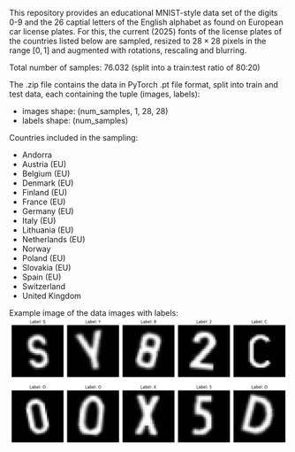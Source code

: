 This repository provides an educational MNIST-style data set of the digits 0-9 and the 26 captial letters of the English alphabet as found on European car license plates. For this, the current (2025) fonts of the license plates of the countries listed below are sampled, resized to $28 \times 28$ pixels in the range $[0, 1]$ and augmented with rotations, rescaling and blurring. 

Total number of samples: 76.032 (split into a train:test ratio of 80:20)

The .zip file contains the data in PyTorch .pt file format, split into train and test data, each containing the tuple (images, labels):
- images shape: (num_samples, 1, 28, 28)
- labels shape: (num_samples)

Countries included in the sampling:
- Andorra
- Austria (EU)
- Belgium (EU)
- Denmark (EU)
- Finland (EU)
- France (EU)
- Germany (EU)
- Italy (EU)
- Lithuania (EU)
- Netherlands (EU)
- Norway
- Poland (EU)
- Slovakia (EU)
- Spain (EU)
- Switzerland
- United Kingdom

Example image of the data images with labels:
![alt text](image.png)